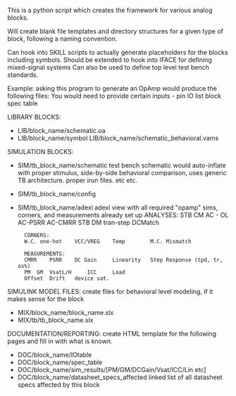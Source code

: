 This is a python script which creates the framework for various analog blocks.

Will create blank file templates and directory structures for a given type of block, following a naming convention.

Can hook into SKILL scripts to actually generate placeholders for the blocks including symbols.
Should be extended to hook into IFACE for defining mixed-signal systems
Can also be used to define top level test bench standards.

Example: asking this program to generate an OpAmp would produce the following files:
	You would need to provide certain inputs -
		pin IO list
		block spec table

LIBRARY BLOCKS:

* LIB/block_name/schematic.oa
* LIB/block_name/symbol
LIB/block_name/schematic_behavioral.vams

SIMULATION BLOCKS:

* SIM/tb_block_name/schematic
	test bench schematic would auto-inflate with proper stimulus, side-by-side behavioral comparison,
		uses generic TB architecture. proper irun files. etc etc.
* SIM/tb_block_name/config
* SIM/tb_block_name/adexl
	adexl view with all required "opamp" sims, corners, and measurements already set up
		ANALYSES:
		STB CM		AC - OL		AC-PSRR		AC-CMRR	
		STB DM		tran-step	DCMatch
		
		CORNERS:
		W.C. one-hot	VCC/VREG	Temp		M.C. Mismatch	
	
		MEASUREMENTS:
		CMRR	PSRR	DC Gain		Linearity	Step Response (tpd, tr, os%)
		PM	GM	VsatL/H		ICC		Load
		Offset	Drift	device sat.	
		

SIMULINK MODEL FILES:
create files for behavioral level modeling, if it makes sense for the block

* MIX/block_name/block_name.slx
* MIX/tb/tb_block_name.slx

DOCUMENTATION/REPORTING:
create HTML template for the following pages and fill in with what is known.

* DOC/block_name/IOtable
* DOC/block_name/spec_table
* DOC/block_name/sim_results/[PM/GM/DCGain/Vsat/ICC/Lin etc]
* DOC/block_name/datasheet_specs_affected
			linked list of all datasheet specs affected by this block
